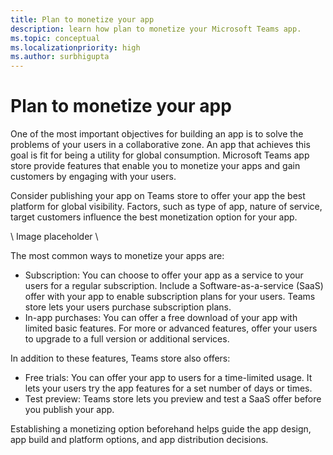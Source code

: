 ```yaml
---
title: Plan to monetize your app
description: learn how plan to monetize your Microsoft Teams app.
ms.topic: conceptual
ms.localizationpriority: high
ms.author: surbhigupta
---
```

# Plan to monetize your app

One of the most important objectives for building an app is to solve the problems of your users in a collaborative zone. An app that achieves this goal is fit for being a utility for global consumption.
Microsoft Teams app store provide features that enable you to monetize your apps and gain customers by engaging with your users.

Consider publishing your app on Teams store to offer your app the best platform for global visibility. Factors, such as type of app, nature of service, target customers influence the best monetization option for your app.

\ Image placeholder \

The most common ways to monetize your apps are:

- Subscription: You can choose to offer your app as a service to your users for a regular subscription. Include a Software-as-a-service (SaaS) offer with your app to enable subscription plans for your users. Teams store lets your users purchase subscription plans.
- In-app purchases: You can offer a free download of your app with limited basic features. For more or advanced features, offer your users to upgrade to a full version or additional services.

In addition to these features, Teams store also offers:

- Free trials: You can offer your app to users for a time-limited usage. It lets your users try the app features for a set number of days or times.
- Test preview: Teams store lets you preview and test a SaaS offer before you publish your app.

Establishing a monetizing option beforehand helps guide the app design, app build and platform options, and app distribution decisions.
